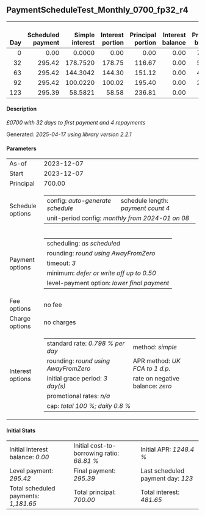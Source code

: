 <h2>PaymentScheduleTest_Monthly_0700_fp32_r4</h2>
<table>
    <thead style="vertical-align: bottom;">
        <th style="text-align: right;">Day</th>
        <th style="text-align: right;">Scheduled payment</th>
        <th style="text-align: right;">Simple interest</th>
        <th style="text-align: right;">Interest portion</th>
        <th style="text-align: right;">Principal portion</th>
        <th style="text-align: right;">Interest balance</th>
        <th style="text-align: right;">Principal balance</th>
        <th style="text-align: right;">Total simple interest</th>
        <th style="text-align: right;">Total interest</th>
        <th style="text-align: right;">Total principal</th>
    </thead>
    <tr style="text-align: right;">
        <td class="ci00">0</td>
        <td class="ci01" style="white-space: nowrap;">0.00</td>
        <td class="ci02">0.0000</td>
        <td class="ci03">0.00</td>
        <td class="ci04">0.00</td>
        <td class="ci05">0.00</td>
        <td class="ci06">700.00</td>
        <td class="ci07">0.0000</td>
        <td class="ci08">0.00</td>
        <td class="ci09">0.00</td>
    </tr>
    <tr style="text-align: right;">
        <td class="ci00">32</td>
        <td class="ci01" style="white-space: nowrap;">295.42</td>
        <td class="ci02">178.7520</td>
        <td class="ci03">178.75</td>
        <td class="ci04">116.67</td>
        <td class="ci05">0.00</td>
        <td class="ci06">583.33</td>
        <td class="ci07">178.7520</td>
        <td class="ci08">178.75</td>
        <td class="ci09">116.67</td>
    </tr>
    <tr style="text-align: right;">
        <td class="ci00">63</td>
        <td class="ci01" style="white-space: nowrap;">295.42</td>
        <td class="ci02">144.3042</td>
        <td class="ci03">144.30</td>
        <td class="ci04">151.12</td>
        <td class="ci05">0.00</td>
        <td class="ci06">432.21</td>
        <td class="ci07">323.0562</td>
        <td class="ci08">323.05</td>
        <td class="ci09">267.79</td>
    </tr>
    <tr style="text-align: right;">
        <td class="ci00">92</td>
        <td class="ci01" style="white-space: nowrap;">295.42</td>
        <td class="ci02">100.0220</td>
        <td class="ci03">100.02</td>
        <td class="ci04">195.40</td>
        <td class="ci05">0.00</td>
        <td class="ci06">236.81</td>
        <td class="ci07">423.0782</td>
        <td class="ci08">423.07</td>
        <td class="ci09">463.19</td>
    </tr>
    <tr style="text-align: right;">
        <td class="ci00">123</td>
        <td class="ci01" style="white-space: nowrap;">295.39</td>
        <td class="ci02">58.5821</td>
        <td class="ci03">58.58</td>
        <td class="ci04">236.81</td>
        <td class="ci05">0.00</td>
        <td class="ci06">0.00</td>
        <td class="ci07">481.6603</td>
        <td class="ci08">481.65</td>
        <td class="ci09">700.00</td>
    </tr>
</table>
<h4>Description</h4>
<p><i>£0700 with 32 days to first payment and 4 repayments</i></p>
<p>Generated: <i>2025-04-17 using library version 2.2.1</i></p>
<h4>Parameters</h4>
<table>
    <tr>
        <td>As-of</td>
        <td>2023-12-07</td>
    </tr>
    <tr>
        <td>Start</td>
        <td>2023-12-07</td>
    </tr>
    <tr>
        <td>Principal</td>
        <td>700.00</td>
    </tr>
    <tr>
        <td>Schedule options</td>
        <td>
            <table>
                <tr>
                    <td>config: <i>auto-generate schedule</i></td>
                    <td>schedule length: <i><i>payment count</i> 4</i></td>
                </tr>
                <tr>
                    <td colspan="2" style="white-space: nowrap;">unit-period config: <i>monthly from 2024-01 on 08</i></td>
                </tr>
            </table>
        </td>
    </tr>
    <tr>
        <td>Payment options</td>
        <td>
            <table>
                <tr>
                    <td>scheduling: <i>as scheduled</i></td>
                </tr>
                <tr>
                    <td>rounding: <i>round using AwayFromZero</i></td>
                </tr>
                <tr>
                    <td>timeout: <i>3</i></td>
                </tr>
                <tr>
                    <td>minimum: <i>defer&nbsp;or&nbsp;write&nbsp;off&nbsp;up&nbsp;to&nbsp;0.50</i></td>
                </tr>
                <tr>
                    <td>level-payment option: <i>lower&nbsp;final&nbsp;payment</i></td>
                </tr>
            </table>
        </td>
    </tr>
    <tr>
        <td>Fee options</td>
        <td>no fee
        </td>
    </tr>
    <tr>
        <td>Charge options</td>
        <td>no charges
        </td>
    </tr>
    <tr>
        <td>Interest options</td>
        <td>
            <table>
                <tr>
                    <td>standard rate: <i>0.798 % per day</i></td>
                    <td>method: <i>simple</i></td>
                </tr>
                <tr>
                    <td>rounding: <i>round using AwayFromZero</i></td>
                    <td>APR method: <i>UK FCA to 1 d.p.</i></td>
                </tr>
                <tr>
                    <td>initial grace period: <i>3 day(s)</i></td>
                    <td>rate on negative balance: <i>zero</i></td>
                </tr>
                <tr>
                    <td colspan="2">promotional rates: <i><i>n/a</i></i></td>
                </tr>
                <tr>
                    <td colspan="2">cap: <i>total 100 %; daily 0.8 %</td>
                </tr>
            </table>
        </td>
    </tr>
</table>
<h4>Initial Stats</h4>
<table>
    <tr>
        <td>Initial interest balance: <i>0.00</i></td>
        <td>Initial cost-to-borrowing ratio: <i>68.81 %</i></td>
        <td>Initial APR: <i>1248.4 %</i></td>
    </tr>
    <tr>
        <td>Level payment: <i>295.42</i></td>
        <td>Final payment: <i>295.39</i></td>
        <td>Last scheduled payment day: <i>123</i></td>
    </tr>
    <tr>
        <td>Total scheduled payments: <i>1,181.65</i></td>
        <td>Total principal: <i>700.00</i></td>
        <td>Total interest: <i>481.65</i></td>
    </tr>
</table>
